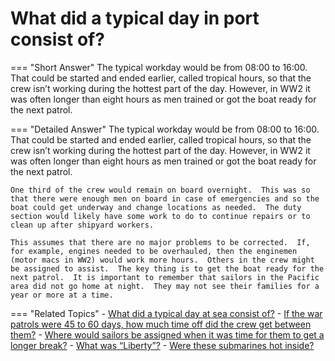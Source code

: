 # What did a typical day in port consist of?


=== "Short Answer"
    The typical workday would be from 08:00 to 16:00. That could be started and ended earlier, called tropical hours, so that the crew isn’t working during the hottest part of the day. However, in WW2 it was often longer than eight hours as men trained or got the boat ready for the next patrol.

=== "Detailed Answer"
    The typical workday would be from 08:00 to 16:00.  That could be started and ended earlier, called tropical hours, so that the crew isn’t working during the hottest part of the day.  However, in WW2 it was often longer than eight hours as men trained or got the boat ready for the next patrol.

    One third of the crew would remain on board overnight.  This was so that there were enough men on board in case of emergencies and so the boat could get underway and change locations as needed.  The duty section would likely have some work to do to continue repairs or to clean up after shipyard workers.

    This assumes that there are no major problems to be corrected.  If, for example, engines needed to be overhauled, then the enginemen (motor macs in WW2) would work more hours.  Others in the crew might be assigned to assist.  The key thing is to get the boat ready for the next patrol.  It is important to remember that sailors in the Pacific area did not go home at night.  They may not see their families for a year or more at a time.

=== "Related Topics"
    - [What did a typical day at sea consist of?](./what-did-a-typical-day-at-sea-consist-of.md)
    - [If the war patrols were 45 to 60 days, how much time off did the crew get between them?](./if-the-war-patrols-were-45-to-60-days-how-much-time-off-did-the-52d89df1.md)
    - [Where would sailors be assigned when it was time for them to get a longer break?](./where-would-sailors-be-assigned-when-it-was-time-for-them-to-ge-121734af.md)
    - [What was “Liberty”?](./what-was-liberty.md)
    - [Were these submarines hot inside?](./were-these-submarines-hot-inside.md)
